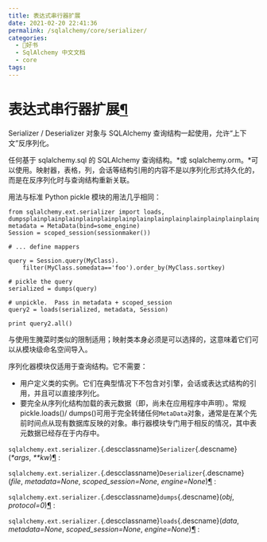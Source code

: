 ```yaml
---
title: 表达式串行器扩展
date: 2021-02-20 22:41:36
permalink: /sqlalchemy/core/serializer/
categories:
  - 📖好书
  - SqlAlchemy 中文文档
  - core
tags:
---
```

表达式串行器扩展[¶](#module-sqlalchemy.ext.serializer "Permalink to this headline")
===================================================================================

Serializer /
Deserializer 对象与 SQLAlchemy 查询结构一起使用，允许“上下文”反序列化。

任何基于 sqlalchemy.sql 的 SQLAlchemy 查询结构。\*或 sqlalchemy.orm。\*可以使用。映射器，表格，列，会话等结构引用的内容不是以序列化形式持久化的，而是在反序列化时与查询结构重新关联。

用法与标准 Python pickle 模块的用法几乎相同：

    from sqlalchemy.ext.serializer import loads, dumpsplainplainplainplainplainplainplainplainplainplainplainplainplainplainplainplainplain
    metadata = MetaData(bind=some_engine)
    Session = scoped_session(sessionmaker())

    # ... define mappers

    query = Session.query(MyClass).
        filter(MyClass.somedata=='foo').order_by(MyClass.sortkey)

    # pickle the query
    serialized = dumps(query)

    # unpickle.  Pass in metadata + scoped_session
    query2 = loads(serialized, metadata, Session)

    print query2.all()

与使用生腌菜时类似的限制适用；映射类本身必须是可以选择的，这意味着它们可以从模块级命名空间导入。

序列化器模块仅适用于查询结构。它不需要：

-   用户定义类的实例。它们在典型情况下不包含对引擎，会话或表达式结构的引用，并且可以直接序列化。
-   要完全从序列化结构加载的表元数据（即，尚未在应用程序中声明）。常规 pickle.loads()/
    dumps()可用于完全转储任何`MetaData`对象，通常是在某个先前时间点从现有数据库反映的对象。串行器模块专门用于相反的情况，其中表元数据已经存在于内存中。

 `sqlalchemy.ext.serializer.`{.descclassname}`Serializer`{.descname}(*\*args*, *\*\*kw*)[¶](#sqlalchemy.ext.serializer.Serializer "Permalink to this definition")
:   

 `sqlalchemy.ext.serializer.`{.descclassname}`Deserializer`{.descname}(*file*, *metadata=None*, *scoped\_session=None*, *engine=None*)[¶](#sqlalchemy.ext.serializer.Deserializer "Permalink to this definition")
:   

 `sqlalchemy.ext.serializer.`{.descclassname}`dumps`{.descname}(*obj*, *protocol=0*)[¶](#sqlalchemy.ext.serializer.dumps "Permalink to this definition")
:   

 `sqlalchemy.ext.serializer.`{.descclassname}`loads`{.descname}(*data*, *metadata=None*, *scoped\_session=None*, *engine=None*)[¶](#sqlalchemy.ext.serializer.loads "Permalink to this definition")
:   

